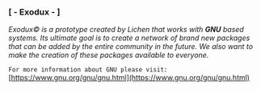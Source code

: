 ### [ - Exodux - ]
*Exodux© is a prototype created by Lichen that works with **GNU** based systems.
Its ultimate goal is to create a network of brand new packages that can be added by the entire community in the future. We also want to make the creation of these packages available to everyone.*

`For more information about GNU please visit:` [https://www.gnu.org/gnu/gnu.html](https://www.gnu.org/gnu/gnu.html)

